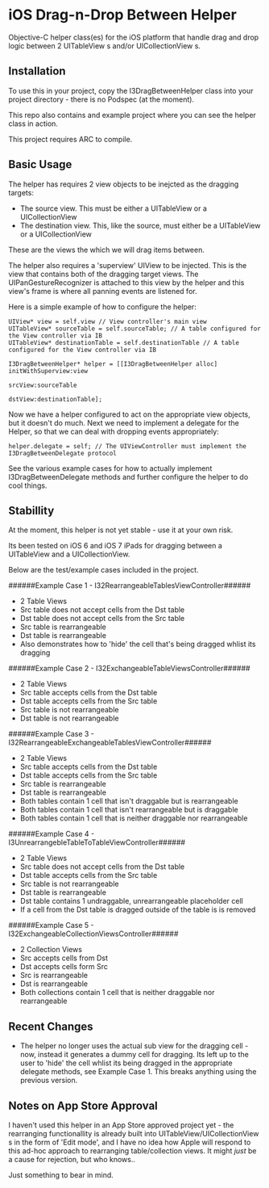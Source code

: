 iOS Drag-n-Drop Between Helper
==============================

Objective-C helper class(es) for the iOS platform that handle drag and drop logic between 2 UITableView s and/or UICollectionView s.


Installation
------------

To use this in your project, copy the I3DragBetweenHelper class into your project directory - there is no Podspec (at the moment).

This repo also contains and example project where you can see the helper class in action.

This project requires ARC to compile.


Basic Usage
-----------

The helper has requires 2 view objects to be inejcted as the dragging targets:

- The source view. This must be either a UITableView or a UICollectionView
- The destination view. This, like the source, must either be a UITableView or a UICollectionView

These are the views the which we will drag items between.

The helper also requires a 'superview' UIView to be injected. This is the view that contains both of the dragging target views.
The UIPanGestureRecognizer is attached to this view by the helper and this view's frame is where all panning events are listened for.

Here is a simple example of how to configure the helper:

	UIView* view = self.view // View controller's main view
	UITableView* sourceTable = self.sourceTable; // A table configured for the View controller via IB
	UITableView* destinationTable = self.destinationTable // A table configured for the View controller via IB
	
	I3DragBetweenHelper* helper = [[I3DragBetweenHelper alloc] initWithSuperview:view 
                                						 				 srcView:sourceTable
                                               						  	 dstView:destinationTable];

Now we have a helper configured to act on the appropriate view objects, but it doesn't do much. Next we need to implement a delegate for the Helper, so that we can deal with dropping events appropriately:

	helper.delegate = self; // The UIViewController must implement the I3DragBetweenDelegate protocol

See the various example cases for how to actually implement I3DragBetweenDelegate methods and further configure the helper to do cool things.



Stabillity
----------

At the moment, this helper is not yet stable - use it at your own risk.

Its been tested on iOS 6 and iOS 7 iPads for dragging between a UITableView and a UICollectionView.

Below are the test/example cases included in the project.

######Example Case 1 - I32RearrangeableTablesViewController######
- 2 Table Views
- Src table does not accept cells from the Dst table
- Dst table does not accept cells from the Src table
- Src table is rearrangeable
- Dst table is rearrangeable
- Also demonstrates how to 'hide' the cell that's being dragged whlist its dragging

######Example Case 2 - I32ExchangeableTableViewsController######
- 2 Table Views
- Src table accepts cells from the Dst table
- Dst table accepts cells from the Src table
- Src table is not rearrangeable
- Dst table is not rearrangeable

######Example Case 3 - I32RearrangeableExchangeableTablesViewController######
- 2 Table Views
- Src table accepts cells from the Dst table
- Dst table accepts cells from the Src table
- Src table is rearrangeable
- Dst table is rearrangeable
- Both tables contain 1 cell that isn't draggable but is rearrangeable
- Both tables contain 1 cell that isn't rearrangeable but is draggable
- Both tables contain 1 cell that is neither draggable nor rearrangeable

######Example Case 4 - I3UnrearrangebleTableToTableViewController######
- 2 Table Views
- Src table does not accept cells from the Dst table
- Dst table accepts cells from the Src table
- Src table is not rearrangeable
- Dst table is rearrangeable
- Dst table contains 1 undraggable, unrearrangeable placeholder cell
- If a cell from the Dst table is dragged outside of the table is is removed

######Example Case 5 - I32ExchangeableCollectionViewsController######
- 2 Collection Views
- Src accepts cells from Dst
- Dst accepts cells form Src
- Src is rearrangeable
- Dst is rearrangeable
- Both collections contain 1 cell that is neither draggable nor rearrangeable


Recent Changes
--------------

- The helper no longer uses the actual sub view for the dragging cell - now, instead it generates a dummy cell for dragging. Its left up to the user to 'hide' the cell whlist its being dragged in the appropriate delegate methods, see Example Case 1. This breaks anything using the previous version.



Notes on App Store Approval
---------------------------

I haven't used this helper in an App Store approved project yet - the rearranging functionallity is already built into UITableView/UICollectionView s in the form of 'Edit mode', and I have no idea how Apple will respond to this ad-hoc approach to rearranging table/collection views. It might _just_ be a cause for rejection, but who knows..

Just something to bear in mind.
